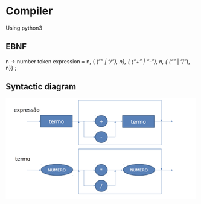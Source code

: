 # Compiler
Using python3

## EBNF

n -> number token
expression = n, { (“*” | “/”), n}, { (“+” | “-”), n, { (“*” | “/”), n}} ;

## Syntactic diagram

![Syntactic diagram](https://raw.githubusercontent.com/MatheusDMD/Compiler/master/images/syntactic%20diagram.png)